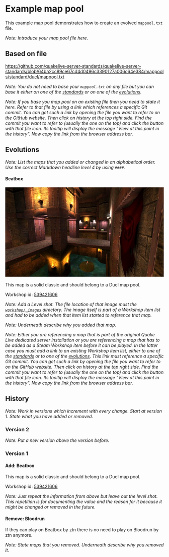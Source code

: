 # Example map pool

This example map pool demonstrates how to create an evolved `mappool.txt` file.

*Note: Introduce your map pool file here.*

## Based on file

https://github.com/quakelive-server-standards/quakelive-server-standards/blob/64ba2cc89ce67cd4d0496c3390127a006c64e384/mappools/standard/duel/mappool.txt

*Note: You do not need to base your `mappool.txt` on any file but you can base it either on one of the [standards](https://github.com/quakelive-server-standards/quakelive-server-standards/tree/master/mappools/standard) or on one of the [evolutions](https://github.com/quakelive-server-standards/quakelive-server-standards/tree/master/mappools/evolved).*

*Note: If you base you map pool on an existing file then you need to state it here. Refer to that file by using a link which references a specific Git commit. You can get such a link by opening the file you want to refer to on the GitHub website. Then click on history at the top right side. Find the commit you want to refer to (usually the one on the top) and click the button with that file icon. Its tooltip will display the message "View at this point in the history". Now copy the link from the browser address bar.*

## Evolutions

*Note: List the maps that you added or changed in an alphabetical order. Use the correct Markdown headline level 4 by using `####`.*

#### Beatbox

![Level shot](../../../workshop/_images/beatbox.jpeg)

This map is a solid classic and should belong to a Duel map pool.

Workshop id: [539421606](https://github.com/quakelive-server-standards/quakelive-server-standards/blob/b5d3892e657e27139c4dd6f35ea6d8043271b7dc/workshop/evolved/_example/workshop.txt)

*Note: Add a Level shot. The file location of that image must the [`workshop/_images`](https://github.com/quakelive-server-standards/quakelive-server-standards/tree/master/workshop/_images) directory. The image itself is part of a Workshop item list and had to be added when that item list started to reference that map.*

*Note: Underneath describe why you added that map.*

*Note: Either you are referencing a map that is part of the original Quake Live dedicated server installation or you are referencing a map that has to be added as a Steam Workshop item before it can be played. In the latter case you must add a link to an existing Workshop item list, either to one of the [standards](https://github.com/quakelive-server-standards/quakelive-server-standards/tree/master/workshop/standard) or to one of the [evolutions](https://github.com/quakelive-server-standards/quakelive-server-standards/tree/master/workshop/evolved). This link must reference a specific Git commit. You can get such a link by opening the file you want to refer to on the GitHub website. Then click on history at the top right side. Find the commit you want to refer to (usually the one on the top) and click the button with that file icon. Its tooltip will display the message "View at this point in the history". Now copy the link from the browser address bar.*

## History

*Note: Work in versions which increment with every change. Start at version 1. State what you have added or removed.*

### Version 2

*Note: Put a new version above the version before.*

### Version 1

#### Add: Beatbox

This map is a solid classic and should belong to a Duel map pool.

Workshop id: [539421606](https://github.com/quakelive-server-standards/quakelive-server-standards/blob/b5d3892e657e27139c4dd6f35ea6d8043271b7dc/workshop/evolved/_example/workshop.txt)

*Note: Just repeat the information from above but leave out the level shot. This repetition is for documenting the value and the reason for it because it might be changed or removed in the future.*

#### Remove: Bloodrun

If they can play on Beatbox by ztn there is no need to play on Bloodrun by ztn anymore.

*Note: State maps that you removed. Underneath describe why you removed it.*